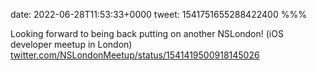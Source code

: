 date: 2022-06-28T11:53:33+0000
tweet: 1541751655288422400
%%%

Looking forward to being back putting on another NSLondon! (iOS developer meetup in London) [twitter.com/NSLondonMeetup/status/1541419500918145026](https://twitter.com/NSLondonMeetup/status/1541419500918145026)
